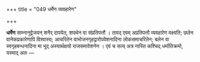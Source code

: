 +++
title = "049 धर्मेण व्यवहारेण"

+++

**धर्मेण** साम्नानुद्वेजयन् शनैर् दापयेत्, शपथेन वा संप्रतिपत्तौ । तावद् एवम् अप्रतिपत्तौ व्यवहारेण वक्ष्यति; छलेन वानेकप्रकारेणापि विश्वास्य; आचरितेन वाभोजनगृहद्वारोपवेशनादिना लोकसमाचरितेन; बलेन वा स्वगृहबन्धनादिना मा भूद् अस्यार्थक्षयो राजसमावेशनेन । एवं च सत्य् अत्र नास्ति कश्चिद् धर्मातिक्रमो, यस्माद् अतः —